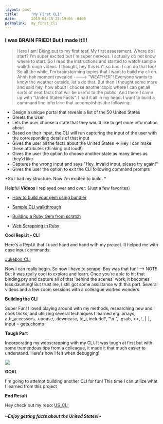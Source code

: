 ```yaml
---
layout: post
title:      "My First CLI"
date:       2019-04-15 22:19:06 -0400
permalink:  my_first_cli
---
```


### I was BRAIN FRIED! But I made it!!!

> Here I am! Being put to my first test! My first assessment. Where do I start? I'm super excited but I'm super nervous. I actually do not know where to start. So I read the instructions and started to watch sample walkthrough videos. I thought, hey this isn't so bad. I can do that too! So all the while, I'm brainstorming topics that I want to build my cli on. Ahhh hah moment revealed ----> "WEATHER"! Everyone wants to know the weather outside, let's do that. But then I thought some more and said hey, how about I choose another topic where I can get all sorts of neat facts that will be useful to the public. And there I came up with "United States Facts". I had it all in my head. I want to build a command line inferface that accomplishes the following:

* Design a unique portal that reveals a list of the 50 United States
* Greets the User
* Lets the user choose a state that they would like to get more information about
* Based on their input, the CLI will run capturing the input of the user with the corresponding details of that input
* Gives the user all the facts about the United States -> Hey I can make these attributes (thinking out loud!)
* Gives the user the option to choose another state as many times as they'd like
* Captures the wrong input and says "Hey, Invalid input, please try again!"
* Gives the user the option to exit the CLI following command prompts


*So I had my structure. Now I'm excited to build. *

Helpful **Videos** I replayed over and over: (Just a few favorites)


   * [How to build your gem using bundler](https://www.youtube.com/watch?time_continue=317&v=YZNXWWHUO-E)
   
   * [Sample CLI walkthrough](https://www.youtube.com/watch?v=_lDExWIhYKI)

   * [Building a Ruby Gem from scratch](https://www.youtube.com/watch?v=j0wKePpNlZc&t=20s)

   * [Web Scrapping in Ruby](https://www.youtube.com/watch?v=HacxIKI7yh8)


**Cool Repl.it - CLI**

Here's a Repl.it that I used hand and hand with my project. It helped me with case input commands:

   [Jukebox_CLI](https://repl.it/@natgit/JUKEBOX-CLI)

Now I can really begin. So now I have to scrape! Boy was that fun! --> NOT!! But it was really cool to explore and learn. Once you're able to hit that binding.pry and capture all of that 'behind the scenes' work, it becomes less daunting!
But trust me, I still got some assistance with this part. Several videos and a few zoom sessions with a colleague worked wonders.

**Building the CLI**

Super Fun! I loved playing around with my methods, researching new and cook tricks, and utilizing several techniques I learned e.g: arrays, attr_accessors, .upcase, .downcase, to_i, include?, "\n ", .gsub, <<,  !,  | | , input = gets.chomp

**Tough Part** 

Incorporating my webscrapping with my CLI. It was tough at first but with some tremendous tips from a colleague, it made it that much easier to understand. Here's how I felt when debugging! 

![](https://cdn-images-1.medium.com/max/1600/1*_XUhAqj85kVNgy9JLlH9Iw.gif)


**GOAL**

I'm going to attempt building another CLI for fun! This time I can utilize what I learned from this project

**End Result**

Hey check out my repo: [US_CLI](https://github.com/mtruman92/us_cli.git)

#####                                                                                             ~Enjoy getting facts about the United States!~


